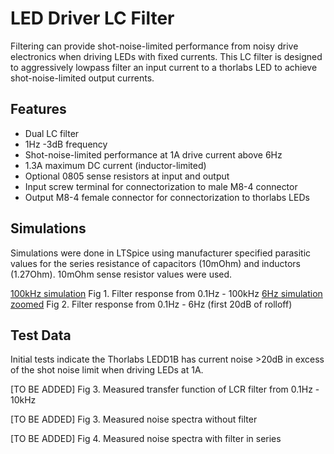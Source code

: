 # LED Driver LC Filter

Filtering can provide shot-noise-limited performance from noisy drive electronics when driving LEDs with fixed currents. This LC filter is designed to aggressively lowpass filter an input current to a thorlabs LED to achieve shot-noise-limited output currents.

## Features
- Dual LC filter
- 1Hz -3dB frequency
- Shot-noise-limited performance at 1A drive current above 6Hz
- 1.3A maximum DC current (inductor-limited)
- Optional 0805 sense resistors at input and output
- Input screw terminal for connectorization to male M8-4 connector
- Output M8-4 female connector for connectorization to thorlabs LEDs

## Simulations
Simulations were done in LTSpice using manufacturer specified parasitic values for the series resistance of capacitors (10mOhm) and inductors (1.27Ohm). 10mOhm sense resistor values were used.

[100kHz simulation](ltspice_simulation_100kHz.png)
Fig 1. Filter response from 0.1Hz - 100kHz
[6Hz simulation zoomed](ltspice_simulation_6Hz.png)
Fig 2. Filter response from 0.1Hz - 6Hz (first 20dB of rolloff)

## Test Data
Initial tests indicate the Thorlabs LEDD1B has current noise >20dB in excess of the shot noise limit when driving LEDs at 1A.

[TO BE ADDED]
Fig 3. Measured transfer function of LCR filter from 0.1Hz - 10kHz

[TO BE ADDED]
Fig 3. Measured noise spectra without filter

[TO BE ADDED]
Fig 4. Measured noise spectra with filter in series
